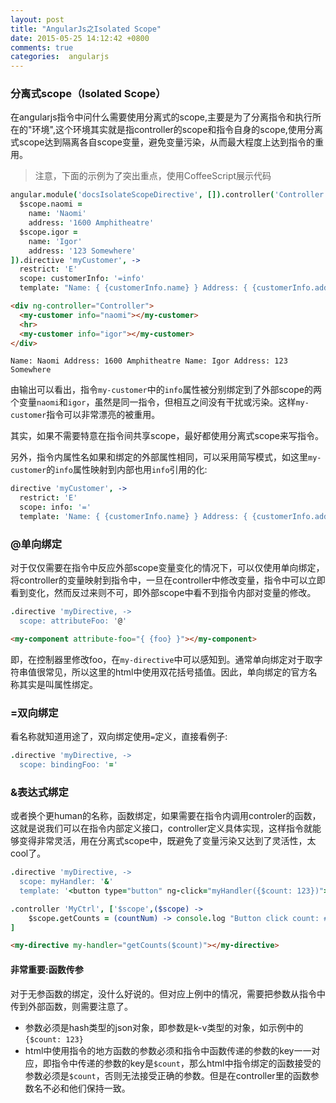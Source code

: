 ```yaml
---
layout: post
title: "AngularJs之Isolated Scope"
date: 2015-05-25 14:12:42 +0800
comments: true
categories:  angularjs
---
```


### 分离式scope（Isolated Scope）
在angularjs指令中问什么需要使用分离式的scope,主要是为了分离指令和执行所在的"环境",这个环境其实就是指controller的scope和指令自身的scope,使用分离式scope达到隔离各自scope变量，避免变量污染，从而最大程度上达到指令的重用。

> 注意，下面的示例为了突出重点，使用CoffeeScript展示代码

```coffeescript script.coffee
angular.module('docsIsolateScopeDirective', []).controller('Controller', ['$scope',($scope) ->
  $scope.naomi =
    name: 'Naomi'
    address: '1600 Amphitheatre'
  $scope.igor =
    name: 'Igor'
    address: '123 Somewhere'
]).directive 'myCustomer', ->
  restrict: 'E'
  scope: customerInfo: '=info'
  template: "Name: { {customerInfo.name} } Address: { {customerInfo.address} }"
```

```html index.html
<div ng-controller="Controller">
  <my-customer info="naomi"></my-customer>
  <hr>
  <my-customer info="igor"></my-customer>
</div>
```

```text 输出为
Name: Naomi Address: 1600 Amphitheatre Name: Igor Address: 123 Somewhere
```

由输出可以看出，指令`my-customer`中的`info`属性被分别绑定到了外部scope的两个变量`naomi`和`igor`，虽然是同一指令，但相互之间没有干扰或污染。这样`my-customer`指令可以非常漂亮的被重用。

其实，如果不需要特意在指令间共享scope，最好都使用分离式scope来写指令。

另外，指令内属性名如果和绑定的外部属性相同，可以采用简写模式，如这里`my-customer`的`info`属性映射到内部也用`info`引用的化:

```coffeescript script.coffee
directive 'myCustomer', ->
  restrict: 'E'
  scope: info: '='
  template: 'Name: { {customerInfo.name} } Address: { {customerInfo.address} }'
```

<!--more-->

### @单向绑定
对于仅仅需要在指令中反应外部scope变量变化的情况下，可以仅使用单向绑定，将controller的变量映射到指令中，一旦在controller中修改变量，指令中可以立即看到变化，然而反过来则不可，即外部scope中看不到指令内部对变量的修改。

```coffeescript script.coffee
.directive 'myDirective, ->
  scope: attributeFoo: '@'
```

```html index.html
<my-component attribute-foo="{ {foo} }"></my-component>
```

即，在控制器里修改foo，在`my-directive`中可以感知到。通常单向绑定对于取字符串值很常见，所以这里的html中使用双花括号插值。因此，单向绑定的官方名称其实是叫属性绑定。

### =双向绑定
看名称就知道用途了，双向绑定使用`=`定义，直接看例子:

```coffeescript script.coffee
.directive 'myDirective, ->
  scope: bindingFoo: '='
```

### &表达式绑定
或者换个更human的名称，函数绑定，如果需要在指令内调用controler的函数，这就是说我们可以在指令内部定义接口，controller定义具体实现，这样指令就能够变得非常灵活，用在分离式scope中，既避免了变量污染又达到了灵活性，太cool了。

```coffeescript my-directive.coffee
.directive 'myDirective, ->
  scope: myHandler: '&'
  template: '<button type="button" ng-click="myHandler({$count: 123})"></button>'
```

```coffeescript my-controller.coffee
.controller 'MyCtrl', ['$scope',($scope) ->
    $scope.getCounts = (countNum) -> console.log "Button click count: #{countNum}"
]
```

```html index.html
<my-directive my-handler="getCounts($count)"></my-directive>
```

#### 非常重要:函数传参
对于无参函数的绑定，没什么好说的。但对应上例中的情况，需要把参数从指令中传到外部函数，则需要注意了。

* 参数必须是hash类型的json对象，即参数是k-v类型的对象，如示例中的`{$count: 123}`
* html中使用指令的地方函数的参数必须和指令中函数传递的参数的key一一对应，即指令中传递的参数的key是`$count`，那么html中指令绑定的函数接受的参数必须是`$count`，否则无法接受正确的参数。但是在controller里的函数参数名不必和他们保持一致。
